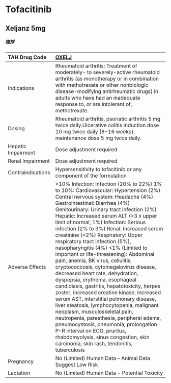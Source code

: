 # Tofacitinib

## Xeljanz 5mg

##### 臨採

| TAH Drug Code      | [**OXELJ**](https://www.tahsda.org.tw/drugs/hissearch.php?drug_code=OXELJ)                                                                                                                                                                                                                                                                                                                                                                                                                                                                                                                                                                                                                                                                                                                                                                                                                                                                                                                                                                                          |
|:-------------------|:--------------------------------------------------------------------------------------------------------------------------------------------------------------------------------------------------------------------------------------------------------------------------------------------------------------------------------------------------------------------------------------------------------------------------------------------------------------------------------------------------------------------------------------------------------------------------------------------------------------------------------------------------------------------------------------------------------------------------------------------------------------------------------------------------------------------------------------------------------------------------------------------------------------------------------------------------------------------------------------------------------------------------------------------------------------------|
| Indications        | Rheumatoid arthritis: Treatment of moderately- to severely-active rheumatoid arthritis (as monotherapy or in combination with methotrexate or other nonbiologic disease-modifying antirheumatic drugs) in adults who have had an inadequate response to, or are intolerant of, methotrexate.                                                                                                                                                                                                                                                                                                                                                                                                                                                                                                                                                                                                                                                                                                                                                                        |
| Dosing             | Rheumatoid arthritis, psoriatic arthritis 5 mg twice daily.Ulcerative colitis induction dose 10 mg twice daily (8-16 weeks), maintenance dose 5 mg twice daily.                                                                                                                                                                                                                                                                                                                                                                                                                                                                                                                                                                                                                                                                                                                                                                                                                                                                                                     |
| Hepatic Impairment | Dose adjustment required                                                                                                                                                                                                                                                                                                                                                                                                                                                                                                                                                                                                                                                                                                                                                                                                                                                                                                                                                                                                                                            |
| Renal Impairment   | Dose adjustment required                                                                                                                                                                                                                                                                                                                                                                                                                                                                                                                                                                                                                                                                                                                                                                                                                                                                                                                                                                                                                                            |
| Contraindications  | Hypersensitivity to tofacitinib or any component of the formulation                                                                                                                                                                                                                                                                                                                                                                                                                                                                                                                                                                                                                                                                                                                                                                                                                                                                                                                                                                                                 |
| Adverse Effects    | >10% Infection: Infection (20% to 22%) 1% to 10%: Cardiovascular: Hypertension (2%) Central nervous system: Headache (4%) Gastrointestinal: Diarrhea (4%) Genitourinary: Urinary tract infection (2%) Hepatic: Increased serum ALT (>3 x upper limit of normal; 1%) Infection: Serious infection (2% to 3%) Renal: Increased serum creatinine (<2%) Respiratory: Upper respiratory tract infection (5%), nasopharyngitis (4%) <1% (Limited to important or life-threatening): Abdominal pain, anemia, BK virus, cellulitis, cryptococcosis, cytomegalovirus disease, decreased heart rate, dehydration, dyspepsia, erythema, esophageal candidiasis, gastritis, hepatotoxicity, herpes zoster, increased creatine kinase, increased serum AST, interstitial pulmonary disease, liver steatosis, lymphocytopenia, malignant neoplasm, musculoskeletal pain, neutropenia, paresthesia, peripheral edema, pneumocystosis, pneumonia, prolongation P-R interval on ECG, pruritus, rhabdomyolysis, sinus congestion, skin carcinoma, skin rash, tendonitis, tuberculosis |
| Pregnancy          | No (Limited) Human Data – Animal Data Suggest Low Risk                                                                                                                                                                                                                                                                                                                                                                                                                                                                                                                                                                                                                                                                                                                                                                                                                                                                                                                                                                                                              |
| Lactation          | No (Limited) Human Data - Potential Toxicity                                                                                                                                                                                                                                                                                                                                                                                                                                                                                                                                                                                                                                                                                                                                                                                                                                                                                                                                                                                                                        |

